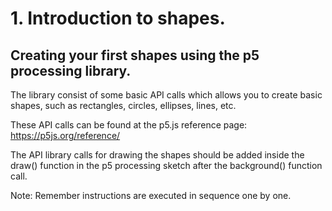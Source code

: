 # 1. Introduction to shapes.

## Creating your first shapes using the p5 processing library.

The library consist of some basic API calls which allows you to create basic shapes, such as rectangles, circles, ellipses, lines, etc.

These API calls can be found at the p5.js reference page: <a href="https://p5js.org/reference/" target="_blank">https://p5js.org/reference/</a>

The API library calls for drawing the shapes should be added inside the draw() function in the p5 processing sketch after the background() function call.

Note: Remember instructions are executed in sequence one by one.
